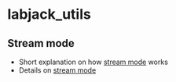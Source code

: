 # labjack_utils


## Stream mode
- Short explanation on how [stream mode](https://labjack.com/pages/support?doc=/datasheets/t-series-datasheet/30-communication-t-series-datasheet/#header-three-f7hf2) works
- Details on [stream mode](https://labjack.com/pages/support?doc=/datasheets/t-series-datasheet/32-stream-mode-t-series-datasheet/)
